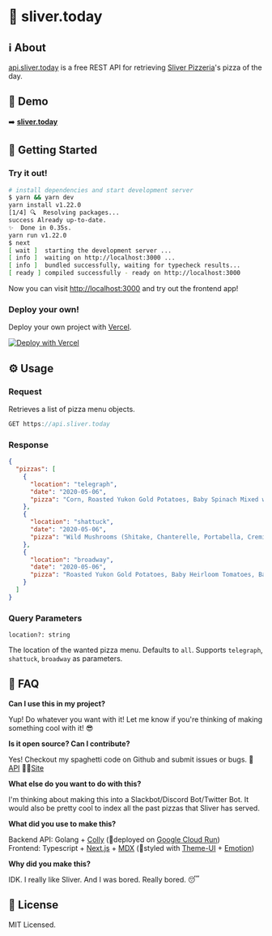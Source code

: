 # 🍕 sliver.today

## ℹ️ About

[api.sliver.today](http://api.sliver.today) is a free REST API for retrieving [Sliver Pizzeria](https://www.sliverpizzeria.com)'s pizza of the day. 

## 👀 Demo

➡️ **[sliver.today](http://sliver.today)**

## 🚀 Getting Started

### Try it out!

```bash
# install dependencies and start development server
$ yarn && yarn dev
yarn install v1.22.0
[1/4] 🔍  Resolving packages...
success Already up-to-date.
✨  Done in 0.35s.
yarn run v1.22.0
$ next
[ wait ]  starting the development server ...
[ info ]  waiting on http://localhost:3000 ...
[ info ]  bundled successfully, waiting for typecheck results...
[ ready ] compiled successfully - ready on http://localhost:3000
```

Now you can visit [http://localhost:3000](http://localhost:3000) and try out the frontend app!

### Deploy your own!

Deploy your own project with [Vercel](https://vercel.com/home).

[![Deploy with Vercel](https://vercel.com/button)](https://vercel.com/import/project?template=https://github.com/mrbrianhobo/sliver.today)


## ⚙️ Usage

### Request

Retrieves a list of pizza menu objects.

```jsx
GET https://api.sliver.today
```

### Response

```json
{
  "pizzas": [
    {
      "location": "telegraph",
      "date": "2020-05-06",
      "pizza": "Corn, Roasted Yukon Gold Potatoes, Baby Spinach Mixed with Caramelized Onions, Mozzarella, French Feta Cheese, with Avocado Spread."
    },
    {
      "location": "shattuck",
      "date": "2020-05-06",
      "pizza": "Wild Mushrooms (Shitake, Chanterelle, Portabella, Cremini Mushrooms), Mozzarella, Asiago Fresh, Green Scallons, Fresh Herbs, Infused Chanterelle Mushrooms, and Garlic Olive Oil."
    },
    {
      "location": "broadway",
      "date": "2020-05-06",
      "pizza": "Roasted Yukon Gold Potatoes, Baby Heirloom Tomatoes, Baby Spinach Mixed with Caramelized Onions, Mozzarella, Pecorino Cheese mixed with Fresh Herbs, and Infused Sage Garlic Oil."
    }
  ]
}
```

### Query Parameters

`location?: string`

The location of the wanted pizza menu. Defaults to `all`. Supports `telegraph`, `shattuck`, `broadway` as parameters.

## 🤔 FAQ

**Can I use this in my project?**

Yup! Do whatever you want with it! Let me know if you're thinking of making something cool with it! 😎

**Is it open source? Can I contribute?**

Yes! Checkout my spaghetti code on Github and submit issues or bugs. 🤖[API](https://github.com/mrbrianhobo/api.sliver.today) 👨‍💻[Site](https://github.com/mrbrianhobo/sliver.today)

**What else do you want to do with this?** 

I'm thinking about making this into a Slackbot/Discord Bot/Twitter Bot. It would also be pretty cool to index all the past pizzas that Sliver has served. 

**What did you use to make this?**

Backend API: Golang + [Colly](http://go-colly.org) (🚀deployed on [Google Cloud Run](https://cloud.google.com/run))  
Frontend: Typescript + [Next.js](https://nextjs.org) + [MDX](https://mdxjs.com) (🎨styled with [Theme-UI](https://theme-ui.com) + [Emotion](https://emotion.sh))

**Why did you make this?**

IDK. I really like Sliver. And I was bored. Really bored. 😴

## 📝 License

MIT Licensed.
